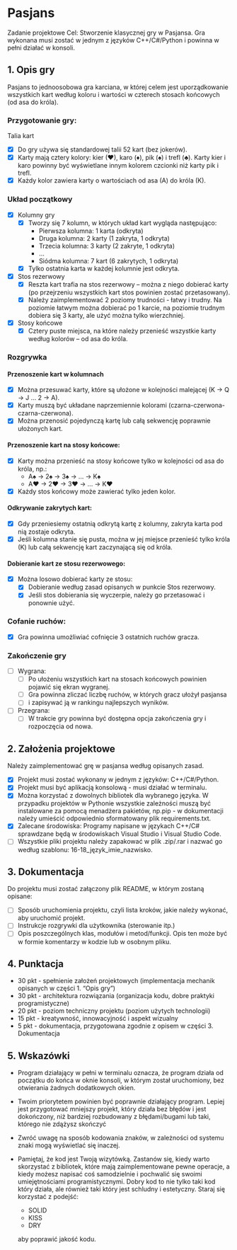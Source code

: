 # Pasjans
Zadanie projektowe
Cel: Stworzenie klasycznej gry w Pasjansa. Gra wykonana musi zostać w jednym z
języków C++/C#/Python i powinna w pełni działać w konsoli.

## 1. Opis gry
Pasjans to jednoosobowa gra karciana, w której celem jest uporządkowanie
wszystkich kart według koloru i wartości w czterech stosach końcowych (od asa do
króla).

### Przygotowanie gry:

Talia kart
- [x] Do gry używa się standardowej talii 52 kart (bez jokerów).
- [x] Karty mają cztery kolory: kier (♥), karo (♦), pik (♠) i trefl (♣).
  Karty kier i karo powinny być wyświetlane innym kolorem czcionki niż karty pik i trefl.
- [x] Każdy kolor zawiera karty o wartościach od asa (A) do króla (K).

### Układ początkowy

- [x] Kolumny gry
  - [x] Tworzy się 7 kolumn, w których układ kart wygląda następująco:
    - Pierwsza kolumna: 1 karta (odkryta)
    - Druga kolumna: 2 karty (1 zakryta, 1 odkryta)
    - Trzecia kolumna: 3 karty (2 zakryte, 1 odkryta)
    - …
    - Siódma kolumna: 7 kart (6 zakrytych, 1 odkryta)
  - [x] Tylko ostatnia karta w każdej kolumnie jest odkryta.
- [x] Stos rezerwowy
  - [x] Reszta kart trafia na stos rezerwowy – można z niego dobierać karty
    (po przejrzeniu wszystkich kart stos powinien zostać przetasowany).
  - [x] Należy zaimplementować 2 poziomy trudności - łatwy i trudny.
    Na poziomie łatwym można dobierać po 1 karcie,
    na poziomie trudnym dobiera się 3 karty, ale użyć można tylko wierzchniej.
- [x] Stosy końcowe
  - [x] Cztery puste miejsca, na które należy przenieść wszystkie karty według
    kolorów – od asa do króla.

### Rozgrywka

#### Przenoszenie kart w kolumnach
- [x] Można przesuwać karty, które są ułożone w kolejności malejącej (K → Q → J … 2 → A).
- [x] Karty muszą być układane naprzemiennie kolorami (czarna-czerwona-czarna-czerwona).
- [x] Można przenosić pojedynczą kartę lub całą sekwencję poprawnie ułożonych kart.

#### Przenoszenie kart na stosy końcowe:
- [x] Karty można przenieść na stosy końcowe tylko w kolejności od asa do króla,
  np.:
  - A♠ → 2♠ → 3♠ → ... → K♠
  - A♥ → 2♥ → 3♥ → ... → K♥
- [x] Każdy stos końcowy może zawierać tylko jeden kolor.

#### Odkrywanie zakrytych kart:
- [x] Gdy przeniesiemy ostatnią odkrytą kartę z kolumny, zakryta karta pod nią zostaje odkryta.
- [x] Jeśli kolumna stanie się pusta, można w jej miejsce przenieść tylko króla (K)
  lub całą sekwencję kart zaczynającą się od króla.
  
#### Dobieranie kart ze stosu rezerwowego:
- [x] Można losowo dobierać karty ze stosu:
  - [x] Dobieranie według zasad opisanych w punkcie Stos rezerwowy.
  - [x] Jeśli stos dobierania się wyczerpie, należy go przetasować i ponownie użyć.

### Cofanie ruchów:

- [x] Gra powinna umożliwiać cofnięcie 3 ostatnich ruchów gracza.

### Zakończenie gry

- [ ] Wygrana:
  - [ ] Po ułożeniu wszystkich kart na stosach końcowych powinien pojawić się ekran wygranej.
  - [ ] Gra powinna zliczać liczbę ruchów, w których gracz ułożył pasjansa
  - [ ] i zapisywać ją w rankingu najlepszych wyników.
- [ ] Przegrana:
  - [ ] W trakcie gry powinna być dostępna opcja zakończenia gry i rozpoczęcia od nowa.

## 2. Założenia projektowe
Należy zaimplementować grę w pasjansa według opisanych zasad.
  - [x] Projekt musi zostać wykonany w jednym z języków: C++/C#/Python.
  - [x] Projekt musi być aplikacją konsolową - musi działać w terminalu.
  - [x] Można korzystać z dowolnych bibliotek dla wybranego języka.
    W przypadku projektów w Pythonie wszystkie zależności muszą być
    instalowane za pomocą menadżera pakietów, np.pip - w dokumentacji
    należy umieścić odpowiednio sformatowany plik requirements.txt.
  - [x] Zalecane środowiska: Programy napisane w językach C++/C#
    sprawdzane będą w środowiskach Visual Studio i Visual Studio Code.
  - [ ] Wszystkie pliki projektu należy zapakować w plik .zip/.rar i nazwać go
    według szablonu: 16-18_język_imie_nazwisko.

## 3. Dokumentacja

Do projektu musi zostać załączony plik README, w którym zostaną opisane:
- [ ] Sposób uruchomienia projektu, czyli lista kroków, jakie należy wykonać, aby uruchomić projekt.
- [ ] Instrukcje rozgrywki dla użytkownika (sterowanie itp.)
- [ ] Opis poszczególnych klas, modułów i metod/funkcji.
  Opis ten może być w formie komentarzy w kodzie lub w osobnym pliku.

## 4. Punktacja

- 30 pkt - spełnienie założeń projektowych (implementacja mechanik opisanych
w części 1. “Opis gry”)
- 30 pkt - architektura rozwiązania (organizacja kodu, dobre praktyki programistyczne)
- 20 pkt - poziom techniczny projektu (poziom użytych technologii)
- 15 pkt - kreatywność, innowacyjność i aspekt wizualny
- 5 pkt - dokumentacja, przygotowana zgodnie z opisem w części 3.
Dokumentacja

## 5. Wskazówki

- Program działający w pełni w terminalu oznacza, że program działa od
  początku do końca w oknie konsoli, w którym został uruchomiony, bez
  otwierania żadnych dodatkowych okien.
- Twoim priorytetem powinien być poprawnie działający program. Lepiej jest
  przygotować mniejszy projekt, który działa bez błędów i jest dokończony, niż
  bardziej rozbudowany z błędami/bugami lub taki, którego nie zdążysz skończyć
- Zwróć uwagę na sposób kodowania znaków, w zależności od systemu znaki
  mogą wyświetlać się inaczej.
- Pamiętaj, że kod jest Twoją wizytówką.
  Zastanów się, kiedy warto skorzystać z bibliotek, które mają zaimplementowane pewne operacje,
  a kiedy możesz napisać coś samodzielnie i pochwalić się swoimi umiejętnościami programistycznymi.
  Dobry kod to nie tylko taki kod który działa,
  ale również taki który jest schludny i estetyczny.
  Staraj się korzystać z podejść:
  - SOLID
  - KISS
  - DRY
  
  aby poprawić jakość kodu.

